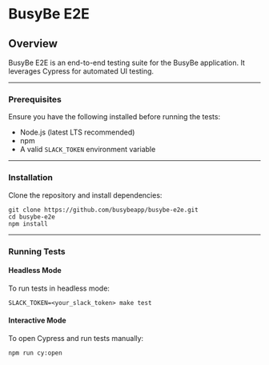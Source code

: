 # BusyBe E2E

## Overview
BusyBe E2E is an end-to-end testing suite for the BusyBe application. It leverages Cypress for automated UI testing.

---
### Prerequisites
Ensure you have the following installed before running the tests:
* Node.js (latest LTS recommended)
* npm
* A valid `SLACK_TOKEN` environment variable

---
### Installation

Clone the repository and install dependencies:

```shell
git clone https://github.com/busybeapp/busybe-e2e.git
cd busybe-e2e
npm install
```
---

### Running Tests

#### Headless Mode

To run tests in headless mode:

```shell
SLACK_TOKEN=<your_slack_token> make test
```

#### Interactive Mode

To open Cypress and run tests manually:


```shell
npm run cy:open
```

